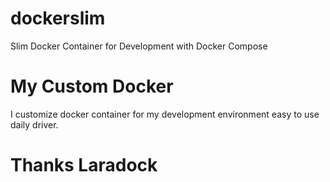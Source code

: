 # dockerslim

Slim Docker Container for Development with Docker Compose

# My Custom Docker

I customize docker container for my development environment easy to use daily driver.

# Thanks Laradock
